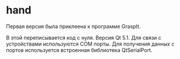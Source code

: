 hand
====

Первая версия была приклеена к программе GraspIt.

В этой переписывается код с нуля.
Версия Qt 5.1. Для связи с устройствами используются COM порты. Для получения данных с портов используется встроенная библиотека QtSerialPort.

